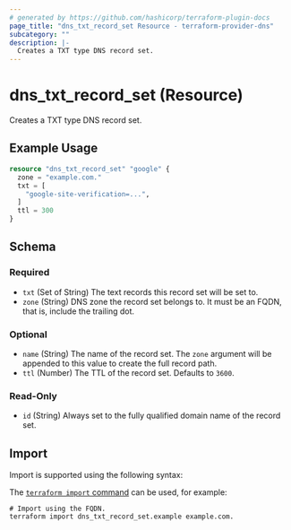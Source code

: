 ```yaml
---
# generated by https://github.com/hashicorp/terraform-plugin-docs
page_title: "dns_txt_record_set Resource - terraform-provider-dns"
subcategory: ""
description: |-
  Creates a TXT type DNS record set.
---
```


# dns_txt_record_set (Resource)

Creates a TXT type DNS record set.

## Example Usage

```terraform
resource "dns_txt_record_set" "google" {
  zone = "example.com."
  txt = [
    "google-site-verification=...",
  ]
  ttl = 300
}
```

<!-- schema generated by tfplugindocs -->
## Schema

### Required

- `txt` (Set of String) The text records this record set will be set to.
- `zone` (String) DNS zone the record set belongs to. It must be an FQDN, that is, include the trailing dot.

### Optional

- `name` (String) The name of the record set. The `zone` argument will be appended to this value to create the full record path.
- `ttl` (Number) The TTL of the record set. Defaults to `3600`.

### Read-Only

- `id` (String) Always set to the fully qualified domain name of the record set.

## Import

Import is supported using the following syntax:

The [`terraform import` command](https://developer.hashicorp.com/terraform/cli/commands/import) can be used, for example:

```shell
# Import using the FQDN.
terraform import dns_txt_record_set.example example.com.
```
